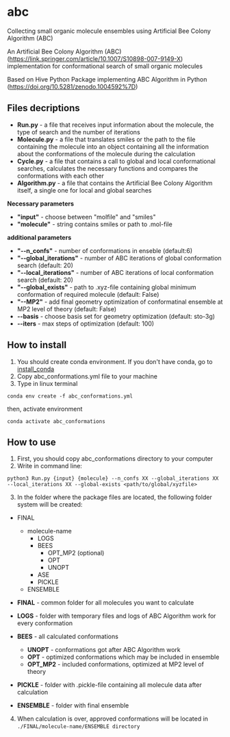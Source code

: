 # abc
Collecting small organic molecule ensembles using Artificial Bee Colony Algorithm (ABC)


An Artificial Bee Colony Algorithm (ABC) (https://link.springer.com/article/10.1007/S10898-007-9149-X)
implementation for conformational search of small organic molecules

Based on Hive Python Package implementing ABC Algorithm in Python (https://doi.org/10.5281/zenodo.1004592%7D)


## Files decriptions
- **Run.py** - a file that receives input information about the molecule, the type of search and the number of iterations
- **Molecule.py** - a file that translates smiles or the path to the file containing the molecule into an object containing all the information about the conformations of the molecule during the calculation
- **Cycle.py** - a file that contains a call to global and local conformational searches, calculates the necessary functions and compares the conformations with each other
- **Algorithm.py** - a file that contains the Artificial Bee Colony Algorithm itself, a single one for local and global searches

**Necessary parameters**
- **"input"** - choose between "molfile" and "smiles"
- **"molecule"** - string  contains smiles or path to .mol-file

**additional parameters**
- **"--n_confs"** - number of conformations in enseble (default:6)
- **"--global_iterations"** - number of ABC iterations of global conformation search (default: 20)
- **"--local_iterations"** - number of ABC iterations of local conformation search (default: 20)
- **"--global_exists"** - path to .xyz-file containing global minimum conformation of required molecule (default: False)
- **"--MP2"** - add final geometry optimization of conformatinal ensemble at MP2 level of theory (default: False)
- **--basis** - choose basis set for geometry optimization (default: sto-3g)
- **--iters** - max steps of optimization (default: 100)


## How to install 
1. You should create conda environment. If you don't have conda, go to [install_conda](https://docs.conda.io/projects/conda/en/latest/user-guide/install/index.html)
2. Copy abc_conformations.yml file to your machine
3. Type in linux terminal
```
conda env create -f abc_conformations.yml
```
then, activate environment
```
conda activate abc_conformations
```

## How to use

1. First, you should copy abc_conformations directory to your computer
2. Write in command line:

```
python3 Run.py {input} {molecule} --n_confs XX --global_iterations XX --local_iterations XX --global-exists <path/to/global/xyzfile>
```

3. In the folder where the package files are located, the following folder system will be created:
- FINAL
    - molecule-name
        - LOGS
        - BEES
            - OPT_MP2 (optional)
            - OPT
            - UNOPT
        - ASE
        - PICKLE
	- ENSEMBLE
		
- **FINAL** - common folder for all molecules you want to calculate
- **LOGS** - folder with temporary files and logs of ABC Algorithm work for every conformation
- **BEES** - all calculated conformations
   - 	**UNOPT** - conformations got after ABC Algorithm work    
   - 	**OPT** - optimized conformations which may be included in ensemble
   - 	**OPT_MP2** - included conformations, optimized at MP2 level of theory
- **PICKLE** - folder with .pickle-file containing all molecule data after calculation
- **ENSEMBLE** - folder with final ensemble 

4. When calculation is over, approved conformations will be located in ```./FINAL/molecule-name/ENSEMBLE directory```
